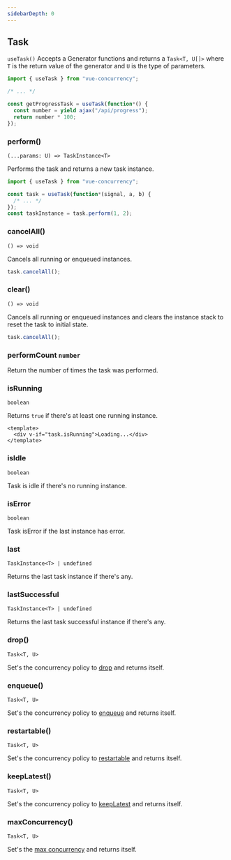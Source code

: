 ```yaml
---
sidebarDepth: 0
---
```


<script setup>
import ApiHeader from '../../.vitepress/components/ApiHeader.vue';
</script>

## Task

`useTask()` Accepts a Generator functions and returns a `Task<T, U[]>` where `T` is the return value of the generator and `U` is the type of parameters.

```ts
import { useTask } from "vue-concurrency";

/* ... */

const getProgressTask = useTask(function*() {
  const number = yield ajax("/api/progress");
  return number * 100;
});
```

<ApiHeader>

### perform()

`(...params: U) => TaskInstance<T>`

</ApiHeader>

Performs the task and returns a new task instance.

```ts
import { useTask } from "vue-concurrency";

const task = useTask(function*(signal, a, b) {
  /* ... */
});
const taskInstance = task.perform(1, 2);
```

<ApiHeader>

### cancelAll()

`() => void`

</ApiHeader>

Cancels all running or enqueued instances.

```ts
task.cancelAll();
```

<ApiHeader>

### clear()

`() => void`

</ApiHeader>

Cancels all running or enqueued instances and clears the instance stack to reset the task to initial state.

```ts
task.cancelAll();
```



<ApiHeader>

### performCount `number`

</ApiHeader>

Return the number of times the task was performed.

<ApiHeader>

### isRunning

`boolean`

</ApiHeader>

Returns `true` if there's at least one running instance.

```vue
<template>
  <div v-if="task.isRunning">Loading...</div>
</template>
```

<ApiHeader>

### isIdle

`boolean`

</ApiHeader>

Task is idle if there's no running instance.

<ApiHeader>

### isError

`boolean`

</ApiHeader>

Task isError if the last instance has error.

<ApiHeader>

### last

`TaskInstance<T> | undefined`

</ApiHeader>

Returns the last task instance if there's any.

<ApiHeader>

### lastSuccessful

`TaskInstance<T> | undefined`

</ApiHeader>

Returns the last task successful instance if there's any.

<ApiHeader>

### drop()

`Task<T, U>`

 </ApiHeader>

Set's the concurrency policy to [drop](/managing-concurrency/#drop) and returns itself.

<ApiHeader>

### enqueue()

`Task<T, U>`

 </ApiHeader>

Set's the concurrency policy to [enqueue](/managing-concurrency/#enqueue) and returns itself.

<ApiHeader>

### restartable()

`Task<T, U>`

 </ApiHeader>

Set's the concurrency policy to [restartable](/managing-concurrency/#restartable) and returns itself.

<ApiHeader>

### keepLatest()

`Task<T, U>`

 </ApiHeader>

Set's the concurrency policy to [keepLatest](/managing-concurrency/#keepLatest) and returns itself.

<ApiHeader>

### maxConcurrency()

`Task<T, U>`

 </ApiHeader>

Set's the [max concurrency](/managing-concurrency/#maxconcurrency) and returns itself.

